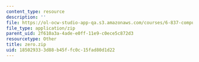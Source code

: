 ```yaml
---
content_type: resource
description: ''
file: https://ol-ocw-studio-app-qa.s3.amazonaws.com/courses/6-837-computer-graphics-fall-2012/185029333d88b45ffc0c15fad80d1d22_zero.zip
file_type: application/zip
parent_uid: 2f610a3a-4ade-e0ff-11e9-c0ece5c872d3
resourcetype: Other
title: zero.zip
uid: 18502933-3d88-b45f-fc0c-15fad80d1d22
---
```

